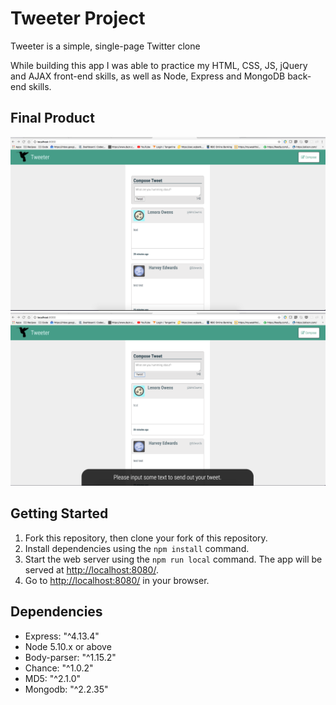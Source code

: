 # Tweeter Project

Tweeter is a simple, single-page Twitter clone

While building this app I was able to practice my HTML, CSS, JS, jQuery and AJAX front-end skills, as well as Node, Express and MongoDB back-end skills.

## Final Product

!["Screenshot of Tweeter home page"](https://github.com/mattwong59/tweeter/blob/master/docs/tweeterHomePage.png)
!["Screenshot of empty tweet error message"](https://github.com/mattwong59/tweeter/blob/master/docs/tweeterErrorMessage.png)

## Getting Started

1. Fork this repository, then clone your fork of this repository.
2. Install dependencies using the `npm install` command.
3. Start the web server using the `npm run local` command. The app will be served at <http://localhost:8080/>.
4. Go to <http://localhost:8080/> in your browser.

## Dependencies

- Express: "^4.13.4"
- Node 5.10.x or above
- Body-parser: "^1.15.2"
- Chance: "^1.0.2"
- MD5: "^2.1.0"
- Mongodb: "^2.2.35"
